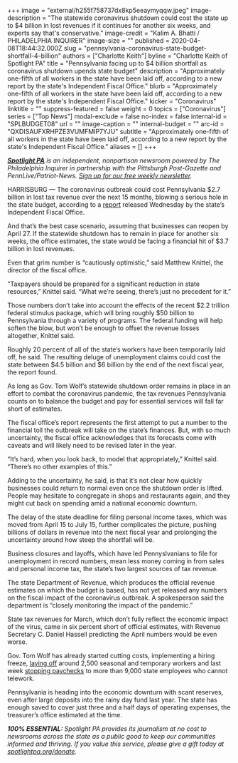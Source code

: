 +++
image = "external/h255f758737dx8kp5eeaymyqqw.jpeg"
image-description = "The statewide coronavirus shutdown could cost the state up to $4 billion in lost revenues if it continues for another six weeks, and experts say that's conservative."
image-credit = "Kalim A. Bhatti / PHILADELPHIA INQUIRER"
image-size = ""
published = 2020-04-08T18:44:32.000Z
slug = "pennsylvania-coronavirus-state-budget-shortfall-4-billion"
authors = ["Charlotte Keith"]
byline = "Charlotte Keith of Spotlight PA"
title = "Pennsylvania facing up to $4 billion shortfall as coronavirus shutdown upends state budget"
description = "Approximately one-fifth of all workers in the state have been laid off, according to a new report by the state's Independent Fiscal Office."
blurb = "Approximately one-fifth of all workers in the state have been laid off, according to a new report by the state's Independent Fiscal Office."
kicker = "Coronavirus"
linktitle = ""
suppress-featured = false
weight = 0
topics = ["Coronavirus"]
series = ["Top News"]
modal-exclude = false
no-index = false
internal-id = "SPLBUDGET08"
url = ""
image-caption = ""
internal-budget = ""
arc-id = "QXDISAUFXRHPZE3VUMFMIP7YJU"
subtitle = "Approximately one-fifth of all workers in the state have been laid off, according to a new report by the state's Independent Fiscal Office."
aliases = []
+++

<a href="https://www.spotlightpa.org/"><i><b>Spotlight PA</b></i></a><i> is an independent, nonpartisan newsroom powered by The Philadelphia Inquirer in partnership with the Pittsburgh Post-Gazette and PennLive/Patriot-News. </i><a href="https://www.spotlightpa.org/newsletters"><i>Sign up for our free weekly newsletter</i></a><i>.</i>

HARRISBURG — The coronavirus outbreak could cost Pennsylvania $2.7 billion in lost tax revenue over the next 15 months, blowing a serious hole in the state budget, according to a <a href="http://www.ifo.state.pa.us/download.cfm?file=Resources/Documents/Revenue-Update-2020-04.pdf" target=_blank>report</a> released Wednesday by the state’s Independent Fiscal Office.

And that’s the best case scenario, assuming that businesses can reopen by April 27. If the statewide shutdown has to remain in place for another six weeks, the office estimates, the state would be facing a financial hit of $3.7 billion in lost revenues.

Even that grim number is “cautiously optimistic,” said Matthew Knittel, the director of the fiscal office.

“Taxpayers should be prepared for a significant reduction in state resources,” Knittel said. “What we’re seeing, there’s just no precedent for it.”

<script src="https://www.spotlightpa.org/embed.js" async></script><div data-spl-embed-version="1" data-spl-src="https://www.spotlightpa.org/embeds/donate/"></div>

Those numbers don’t take into account the effects of the recent $2.2 trillion federal stimulus package, which will bring roughly $50 billion to Pennsylvania through a variety of programs. The federal funding will help soften the blow, but won’t be enough to offset the revenue losses altogether, Knittel said.

Roughly 20 percent of all of the state’s workers have been temporarily laid off, he said. The resulting deluge of unemployment claims could cost the state between $4.5 billion and $6 billion by the end of the next fiscal year, the report found.

As long as Gov. Tom Wolf’s statewide shutdown order remains in place in an effort to combat the coronavirus pandemic, the tax revenues Pennsylvania counts on to balance the budget and pay for essential services will fall far short of estimates.

The fiscal office’s report represents the first attempt to put a number to the financial toll the outbreak will take on the state’s finances. But, with so much uncertainty, the fiscal office acknowledges that its forecasts come with caveats and will likely need to be revised later in the year.

“It’s hard, when you look back, to model that appropriately,” Knittel said. “There’s no other examples of this.”

Adding to the uncertainty, he said, is that it’s not clear how quickly businesses could return to normal even once the shutdown order is lifted. People may hesitate to congregate in shops and restaurants again, and they might cut back on spending amid a national economic downturn.

The delay of the state deadline for filing personal income taxes, which was moved from April 15 to July 15, further complicates the picture, pushing billions of dollars in revenue into the next fiscal year and prolonging the uncertainty around how steep the shortfall will be.

<script src="https://www.spotlightpa.org/embed.js" async></script><div data-spl-embed-version="1" data-spl-src="https://www.spotlightpa.org/embeds/newsletter/"></div>

Business closures and layoffs, which have led Pennyslvanians to file for unemployment in record numbers, mean less money coming in from sales and personal income tax, the state’s two largest sources of tax revenue.

The state Department of Revenue, which produces the official revenue estimates on which the budget is based, has not yet released any numbers on the fiscal impact of the coronavirus outbreak. A spokesperson said the department is “closely monitoring the impact of the pandemic.”

State tax revenues for March, which don’t fully reflect the economic impact of the virus, came in six percent short of official estimates, with Revenue Secretary C. Daniel Hassell predicting the April numbers would be even worse.

Gov. Tom Wolf has already started cutting costs, implementing a hiring freeze, <a href="https://www.spotlightpa.org/news/2020/03/pennsylvania-coronavirus-state-government-layoffs-wolf-administration/" target=_blank>laying off</a> around 2,500 seasonal and temporary workers and last week <a href="https://www.spotlightpa.org/news/2020/04/pennsylvania-coronavirus-freezes-paychecks-state-employees/" target=_blank>stopping paychecks</a> to more than 9,000 state employees who cannot telework.

Pennsylvania is heading into the economic downturn with scant reserves, even after large deposits into the rainy day fund last year. The state has enough saved to cover just three and a half days of operating expenses, the treasurer’s office estimated at the time.

<i><b>100% ESSENTIAL: </b></i><i>Spotlight PA provides its journalism at no cost to newsrooms across the state as a public good to keep our communities informed and thriving. If you value this service, please give a gift today at </i><a href="https://www.spotlightpa.org/donate"><i>spotlightpa.org/donate</i></a><i>.</i>

<script src="https://www.spotlightpa.org/embed.js" async></script><div data-spl-embed-version="1" data-spl-src="https://www.spotlightpa.org/embeds/tips/?tip_text=Do%20you%20have%20a%20tip%20about%20%3Cb%3Ehow%20Pa.'s%20government%20is%20responding%20to%20the%20coronavirus%3C%2Fb%3E%3F%20Tell%20us."></div>

